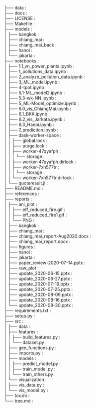 ├── data : <br>
├── docs : <br>
├── LICENSE : <br>
├── Makefile : <br>
├── models : <br>
│   ├── bangkok : <br>
│   ├── chiang_mai : <br>
│   ├── chiang_mai_back : <br>
│   ├── hanoi : <br>
│   └── jakarta : <br>
├── notebooks : <br>
│   ├── 1.1_vn_power_plants.ipynb : <br>
│   ├── 1_pollutions_data.ipynb : <br>
│   ├── 2_analyze_pollution_data.ipynb : <br>
│   ├── 3_ML_model.ipynb : <br>
│   ├── 4-tpot.ipynb : <br>
│   ├── 5.1-ML_model2.ipynb : <br>
│   ├── 5.3-wk-NN.ipynb : <br>
│   ├── 5_ML-Model_optimize.ipynb : <br>
│   ├── 6.0_vis_ChiangMai.ipynb : <br>
│   ├── 6.1_BKK.ipynb : <br>
│   ├── 6.2_vis_Jarkata.ipynb : <br>
│   ├── 6.3_Hanoi.ipynb : <br>
│   ├── 7_prediction.ipynb : <br>
│   ├── dask-worker-space : <br>
│   │   ├── global.lock : <br>
│   │   ├── purge.lock : <br>
│   │   ├── worker-47qyafph : <br>
│   │   │   └── storage : <br>
│   │   ├── worker-47qyafph.dirlock : <br>
│   │   ├── worker-7xh577tr : <br>
│   │   │   └── storage : <br>
│   │   └── worker-7xh577tr.dirlock : <br>
│   └── quoteresult.jl : <br>
├── README.md : <br>
├── references : <br>
├── reports : <br>
│   ├── ani_plot : <br>
│   │   ├── eff_reduced_fire.gif : <br>
│   │   ├── eff_reduced_fire1.gif : <br>
│   │   └── PNG : <br>
│   ├── bangkok : <br>
│   ├── chiang_mai : <br>
│   ├── chiang_mai_report-Aug2020.docx : <br>
│   ├── chiang_mai_report.docx : <br>
│   ├── figures : <br>
│   ├── hanoi : <br>
│   ├── jakarta : <br>
│   ├── paper_review-2020-07-14.pptx : <br>
│   ├── raw_plot : <br>
│   ├── update_2020-06-15.pptx : <br>
│   ├── update_2020-06-27.pptx : <br>
│   ├── update_2020-07-19.pptx : <br>
│   ├── update_2020-07-25.pptx : <br>
│   ├── update_2020-08-09.pptx : <br>
│   ├── update_2020-08-16.pptx : <br>
│   └── update_2020-08-30.pptx : <br>
├── requirements.txt : <br>
├── setup.py : <br>
├── src : <br>
│   ├── data : <br>
│   ├── features : <br>
│   │   ├── build_features.py : <br>
│   │   └── dataset.py : <br>
│   ├── gen_functions.py : <br>
│   ├── imports.py : <br>
│   ├── models : <br>
│   │   ├── predict_model.py : <br>
│   │   ├── train_model.py : <br>
│   │   └── train_others.py : <br>
│   └── visualization : <br>
│       ├── vis_data.py : <br>
│       └── vis_model.py : <br>
├── tox.ini : <br>
└── tree.md : <br>
